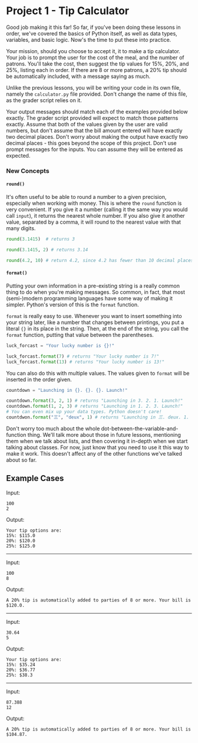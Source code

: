 # Project 1 - Tip Calculator

Good job making it this far! So far, if you've been doing these lessons in order, we've covered the basics of Python itself, 
as well as data types, variables, and basic logic. Now's the time to put these into practice. 

Your mission, should you choose to accept it, it to make a tip calculator. Your job is to prompt the user for the cost 
of the meal, and the number of patrons. You'll take the cost, then suggest the tip values for 15%, 20%, and 25%, listing 
each in order. If there are 8 or more patrons, a 20% tip should be automatically included, with a message saying as much.

Unlike the previous lessons, you will be writing your code in its own file, namely the `calculator.py` file provided. Don't
change the name of this file, as the grader script relies on it.

Your output messages should match each of the examples provided below exactly. The grader script provided will expect to match 
those patterns exactly. Assume that both of the values given by the user are valid numbers, but don't assume that the bill 
amount entered will have exactly two decimal places. Don't worry about making the output have exactly two decimal places - 
this goes beyond the scope of this project. Don't use prompt messages for the inputs. You can assume they will 
be entered as expected.

### New Concepts
#### `round()`
It's often useful to be able to round a number to a given precision, especially when working with money. This is where the
`round` function is very convenient. If you give it a number (calling it the same way you would call `input`), it returns
the nearest whole number. If you also give it another value, separated by a comma, it will round to the nearest value 
with that many digits.

```python
round(3.1415)  # returns 3

round(3.1415, 2) # returns 3.14

round(4.2, 10) # return 4.2, since 4.2 has fewer than 10 decimal places.
```

#### `format()`
Putting your own information in a pre-existing string is a really common thing to do when you're making messages. So common,
in fact, that most (semi-)modern programming languages have some way of making it simpler. Python's version of this is the
`format` function. 

`format` is really easy to use. Whenever you want to insert something into your string later, like a number that changes 
between printings, you put a literal `{}` in its place in the string. Then, at the end of the string, you call the `format`
function, putting that value between the parentheses.

```python
luck_forcast = "Your lucky number is {}!"

luck_forcast.format(7) # returns "Your lucky number is 7!"
luck_forcast.format(13) # returns "Your lucky number is 13!"
```

You can also do this with multiple values. The values given to `format` will be inserted in the order given.
```python
countdown = "Launching in {}. {}. {}. Launch!"

countdown.format(3, 2, 1) # returns "Launching in 3. 2. 1. Launch!"
countdown.format(1, 2, 3) # returns "Launching in 1. 2. 3. Launch!"
# You can even mix up your data types. Python doesn't care!
countdwon.format("三", "deux", 1) # returns "Launching in 三. deux. 1. Launch!"
```

Don't worry too much about the whole dot-between-the-variable-and-function thing. We'll talk more about those in 
future lessons, mentioning them when we talk about lists, and then covering it in-depth when we start talking about 
classes. For now, just know that you need to use it this way to make it work. This doesn't affect any of the other 
functions we've talked about so far.

## Example Cases

Input: 
```
100
2
```
Output:
```
Your tip options are:
15%: $115.0
20%: $120.0
25%: $125.0
```
---

Input:
```
100
8
```
Output:
```
A 20% tip is automatically added to parties of 8 or more. Your bill is $120.0.
```
---

Input:
```
30.64
5
```
Output:
```
Your tip options are:
15%: $35.24
20%: $36.77
25%: $38.3
```
---

Input:
```
87.388
12
```
Output:
```
A 20% tip is automatically added to parties of 8 or more. Your bill is $104.87.
```